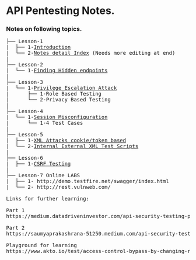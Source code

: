 # API Pentesting Notes.

### Notes on following topics.
<pre>
├── Lesson-1
|  ├── 1-<a href="https://github.com/omkar-ukirde/api-pentesting/blob/master/week 1/1. Introduction.md">Introduction</a>       
|  └── 2-<a href="https://github.com/omkar-ukirde/api-pentesting/blob/master/week 1/2. Notes detail Index.md">Notes detail Index</a> (Needs more editing at end)
|   
├── Lesson-2
|  └── 1-<a href="https://github.com/omkar-ukirde/api-pentesting/blob/master/week 2/1. Finding Hidden Endpoints.md">Finding Hidden endpoints</a>
|
├── Lesson-3
|  └── 1-<a href="https://github.com/omkar-ukirde/api-pentesting/blob/master/week 3/1-Privilege Escalation Attack.md">Privilege Escalation Attack</a>       
|      ├── 1-Role Based Testing
|      └── 2-Privacy Based Testing
|
├── Lesson-4
|  └── 1-<a href="https://github.com/omkar-ukirde/api-pentesting/blob/master/week 4/sessions.md">Session Misconfiguration</a>       
|      └── 1-4 Test Cases
|
├── Lesson-5
|  ├── 1-<a href="https://github.com/omkar-ukirde/api-pentesting/blob/master/week 5/XML Attack.md">XML Attacks cookie/token based</a>       
|  └── 2-<a href="https://github.com/omkar-ukirde/api-pentesting/blob/master/week%205/test%20xml%20scripts.txt">Internal External XML Test Scripts</a>
|
├── Lesson-6
|  ├── 1-<a href="https://github.com/omkar-ukirde/api-pentesting/blob/master/csrf-testing-methodology.md">CSRF Testing</a>  
|
├── Lesson-7 Online LABS
|  ├── 1- http://demo.testfire.net/swagger/index.html
|  └── 2- http://rest.vulnweb.com/

Links for further learning:

Part 1
https://medium.datadriveninvestor.com/api-security-testing-part-1-b0fc38228b93

Part 2
https://saumyaprakashrana-51250.medium.com/api-security-testing-part-2-67ae9fb9c12

Playground for learning
https://www.akto.io/test/access-control-bypass-by-changing-request-method-to-head
  
</pre>

